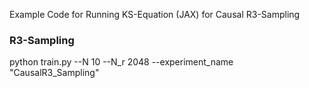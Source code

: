 Example Code for Running KS-Equation (JAX) for Causal R3-Sampling

### R3-Sampling
python train.py --N 10 --N_r 2048 --experiment_name "CausalR3_Sampling"